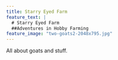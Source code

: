```yaml
---
title: Starry Eyed Farm
feature_text: |
  # Starry Eyed Farm
  ##Adventures in Hobby Farming
feature_image: "two-goats2-2048x795.jpg"
---
```


All about goats and stuff.
